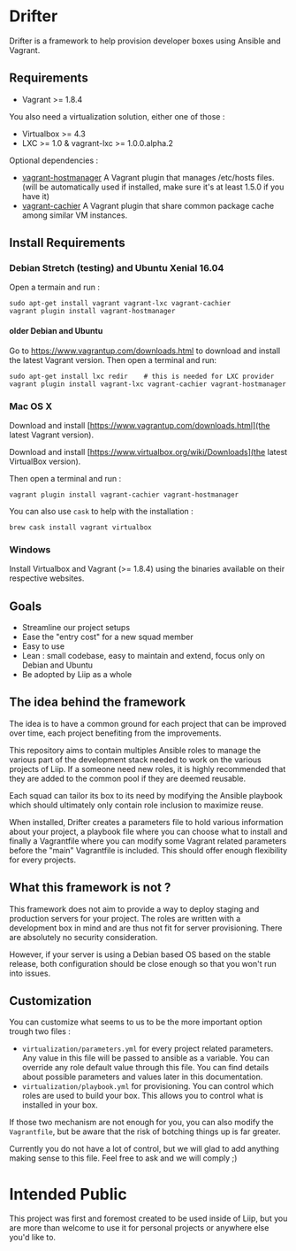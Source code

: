 Drifter
=======

Drifter is a framework to help provision developer boxes using Ansible and Vagrant.


Requirements
------------

* Vagrant >= 1.8.4

You also need a virtualization solution, either one of those :

* Virtualbox >= 4.3
* LXC >= 1.0 & vagrant-lxc >= 1.0.0.alpha.2

Optional dependencies :

* [vagrant-hostmanager](https://github.com/devopsgroup-io/vagrant-hostmanager) A Vagrant plugin that manages /etc/hosts files. (will be automatically used if installed, make sure it's at least 1.5.0 if you have it)
* [vagrant-cachier](https://github.com/fgrehm/vagrant-cachier) A Vagrant plugin that share common package cache among similar VM instances.


Install Requirements
--------------------

### Debian Stretch (testing) and Ubuntu Xenial 16.04

Open a termain and run :

```
sudo apt-get install vagrant vagrant-lxc vagrant-cachier
vagrant plugin install vagrant-hostmanager
```

#### older Debian and Ubuntu

Go to https://www.vagrantup.com/downloads.html to download and install the latest Vagrant version.
Then open a terminal and run:

```
sudo apt-get install lxc redir    # this is needed for LXC provider
vagrant plugin install vagrant-lxc vagrant-cachier vagrant-hostmanager
```

### Mac OS X

Download and install [https://www.vagrantup.com/downloads.html](the latest Vagrant version).

Download and install [https://www.virtualbox.org/wiki/Downloads](the latest VirtualBox version).

Then open a terminal and run :

```
vagrant plugin install vagrant-cachier vagrant-hostmanager
```

You can also use `cask` to help with the installation :

```
brew cask install vagrant virtualbox
```

### Windows

Install Virtualbox and Vagrant (>= 1.8.4) using the binaries available on their respective websites.




Goals
-----

* Streamline our project setups
* Ease the "entry cost" for a new squad member
* Easy to use
* Lean : small codebase, easy to maintain and extend, focus only on Debian and Ubuntu
* Be adopted by Liip as a whole

The idea behind the framework
-----------------------------

The idea is to have a common ground for each project that can be improved over time, each project
benefiting from the improvements.

This repository aims to contain multiples Ansible roles to manage the various part of the development
stack needed to work on the various projects of Liip.  If a someone need new roles,
it is highly recommended that they are added to the common pool if they are deemed reusable.

Each squad can tailor its box to its need by modifying the Ansible playbook which should ultimately only
contain role inclusion to maximize reuse.

When installed, Drifter creates a parameters file to hold various information about your project, a
playbook file where you can choose what to install and finally a Vagrantfile where you can modify
some Vagrant related parameters before the "main" Vagrantfile is included. This should offer enough
flexibility for every projects.

What this framework is not ?
----------------------------

This framework does not aim to provide a way to deploy staging and production servers for your project.
The roles are written with a development box in mind and are thus not fit for server provisioning. There
are absolutely no security consideration.

However, if your server is using a Debian based OS based on the stable release, both configuration
should be close enough so that you won't run into issues.

Customization
-------------

You can customize what seems to us to be the more important option trough two files :

* `virtualization/parameters.yml` for every project related parameters. Any value in this
file will be passed to ansible as a variable. You can override any role default value
through this file. You can find details about possible parameters and values later in
this documentation.
* `virtualization/playbook.yml` for provisioning. You can control which roles are
used to build your box. This allows you to control what is installed in your box.

If those two mechanism are not enough for you, you can also modify the `Vagrantfile`, but
be aware that the risk of botching things up is far greater.

Currently you do not have a lot of control, but we will glad to add anything making sense
to this file. Feel free to ask and we will comply ;)

Intended Public
===============

This project was first and foremost created to be used inside of Liip, but you are more than
welcome to use it for personal projects or anywhere else you'd like to.
